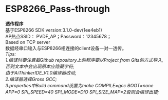 # ESP8266_Pass-through
**透传程序**  
基于ESP8266 SDK version:3.1.0-dev(1ee4eb1)     
AP热点SSID： PVDF_AP；Password：12345678；   
Based on TCP server  
数据经串口输入与ESP8266相连接的client设备一对一透传。  
*Tips:   
1.编译时要注意载Github repository上的程序要以Project from Gits的方式导入,否则文本中会出现原本应隐藏字符;  
由于AiThinkerIDE_V1.0编译器改动,  
2.编译器选择Gross GCC;   
3.properties中Build command设置为make COMPILE=gcc BOOT=none APP=0 SPI_SPEED=40 SPI_MODE=DIO SPI_SIZE_MAP=2否则会编译出错;*
